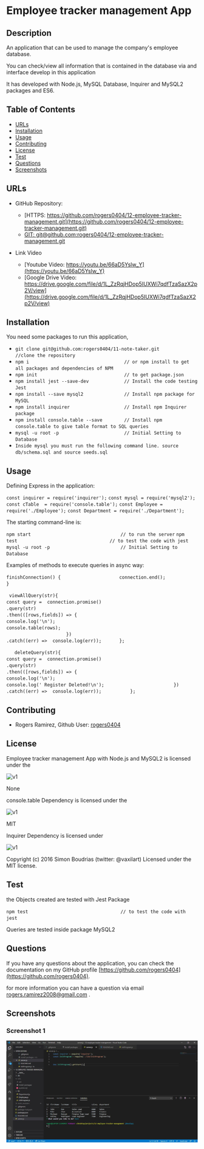 # Employee tracker management App

## Description 

An application that can be used to manage the company's employee database.

You can check/view all information that is contained in the database via and interface develop in this application

It has developed with Node.js, MySQL Database, Inquirer and MySQL2 packages and ES6.


## Table of Contents

* [URLs](#urls)
* [Installation](#installation)
* [Usage](#usage)
* [Contributing](#Contributing)
* [License](#license)
* [Test](#Test)
* [Questions](#questions)
* [Screenshots](#screenshots)


## URLs

* GitHub Repository:
    - [HTTPS: https://github.com/rogers0404/12-employee-tracker-management.git](https://github.com/rogers0404/12-employee-tracker-management.git)    
    - [GIT: git@github.com:rogers0404/12-employee-tracker-management.git](git@github.com:rogers0404/12-employee-tracker-management.git)

* Link Video
    - [Youtube Video: https://youtu.be/66aD5Yslw_Y](https://youtu.be/66aD5Yslw_Y)
    - [Google Drive Video: https://drive.google.com/file/d/1L_ZzRqjHDop5IUXWi7qdfTzaSazX2p2V/view](https://drive.google.com/file/d/1L_ZzRqjHDop5IUXWi7qdfTzaSazX2p2V/view)


## Installation

You need some packages to run this application, 

- `git clone git@github.com:rogers0404/11-note-taker.git        //clone the repository`
- `npm i                                   // or npm install to get all packages and dependencies of NPM`
- `npm init                                // to get package.json`
- `npm install jest --save-dev             // Install the code testing Jest`
- `npm install --save mysql2               // Install npm package for MySQL`
- `npm install inquirer                    // Install npm Inquirer package`
- `npm install console.table --save        // Install npm console.table to give table format to SQL queries `
- `mysql -u root -p                        // Initial Setting to Database`
- `Inside mysql you must run the following command line. source db/schema.sql and source seeds.sql`


## Usage 

Defining Express in the application:

`const inquirer = require('inquirer');`
`const mysql = require('mysql2');`
`const cTable  = require('console.table');`
`const Employee = require('./Employee');`
`const Department = require('./Department');`

The starting command-line is:

`npm start                                 // to run the server`
`npm test                                  // to test the code with jest`
`mysql -u root -p                          // Initial Setting to Database`

Examples of methods to execute queries in async way:

`finishConnection() {               `
`       connection.end();           `
`    }                              `

`  viewAllQuery(str){                                           `
`       const query =  connection.promise()                     `
`                       .query(str)                             `
`                       .then(([rows,fields]) => {              `
`                           console.log('\n');                  `
`                            console.table(rows);               `                        
`                       })                                      `
`                        .catch((err) =>  console.log(err));    `
`    };                                                         `

`    deleteQuery(str){                                              `
`        const query =  connection.promise()                        `
`                        .query(str)                                `
`                        .then(([rows,fields]) => {                 `
`                            console.log('\n');                     `
`                            console.log(' Register Deleted!\n');   `
`                        })                                         `
`                        .catch((err) =>  console.log(err));        `
`    };                                                             `


## Contributing

* Rogers Ramirez, Github User: [rogers0404](http://github.com/rogers0404)


## License

Employee tracker management App with Node.js and MySQL2 is licensed under the

![v1](https://img.shields.io/static/v1?label=License&message=None&color=inactive&&style=plastic)

None

console.table Dependency is licensed under the

![v1](https://img.shields.io/static/v1?label=License&message=MIT&color=green&&style=plastic)

MIT

Inquirer Dependency is licensed under

![v1](https://img.shields.io/static/v1?label=License&message=MIT&color=green&&style=plastic)

Copyright (c) 2016 Simon Boudrias (twitter: @vaxilart) Licensed under the MIT license.



## Test

the Objects created are tested with Jest Package

`npm test                                  // to test the code with jest`

Queries are tested inside package MySQL2


## Questions

If you have any questions about the application, you can check the documentation on my GitHub profile [https://github.com/rogers0404](https://github.com/rogers0404).

for more information you can have a question via email [rogers.ramirez2008@gmail.com](rogers.ramirez2008@gmail.com)  .


## Screenshots

### Screenshot 1

![](./assest/images/image1.JPG)